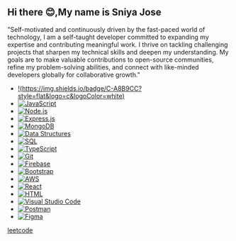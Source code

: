 ## Hi there 😊,My name is Sniya Jose
"Self-motivated and continuously driven by the fast-paced world of technology, I am a self-taught developer committed to expanding my expertise and contributing meaningful work. I thrive on tackling challenging projects that sharpen my technical skills and deepen my understanding. My goals are to make valuable contributions to open-source communities, refine my problem-solving abilities, and connect with like-minded developers globally for collaborative growth."

- [!(https://img.shields.io/badge/C-A8B9CC?style=flat&logo=c&logoColor=white)](https://en.wikipedia.org/wiki/C_(programming_language))
- [![JavaScript](https://img.shields.io/badge/JavaScript-F7DF1E?style=flat&logo=javascript&logoColor=black)](https://developer.mozilla.org/en-US/docs/Web/JavaScript)
- [![Node.js](https://img.shields.io/badge/Node.js-339933?style=flat&logo=node.js&logoColor=white)](https://nodejs.org/)
- [![Express.js](https://img.shields.io/badge/Express.js-000000?style=flat&logo=express&logoColor=white)](https://expressjs.com/)
- [![MongoDB](https://img.shields.io/badge/MongoDB-47A248?style=flat&logo=mongodb&logoColor=white)](https://www.mongodb.com/)
- [![Data Structures](https://img.shields.io/badge/Data%20Structures-5A9?style=flat&logo=buffer&logoColor=white)](https://en.wikipedia.org/wiki/Data_structure)
- [![SQL](https://img.shields.io/badge/SQL-003B57?style=flat&logo=postgresql&logoColor=white)](https://www.w3schools.com/sql/)
- [![TypeScript](https://img.shields.io/badge/TypeScript-3178C6?style=flat&logo=typescript&logoColor=white)](https://www.typescriptlang.org/)
- [![Git](https://img.shields.io/badge/Git-F05032?style=flat&logo=git&logoColor=white)](https://git-scm.com/)
- [![Firebase](https://img.shields.io/badge/Firebase-FFCA28?style=flat&logo=firebase&logoColor=black)](https://firebase.google.com/)
- [![Bootstrap](https://img.shields.io/badge/Bootstrap-7952B3?style=flat&logo=bootstrap&logoColor=white)](https://getbootstrap.com/)
- [![AWS](https://img.shields.io/badge/AWS-232F3E?style=flat&logo=amazon-aws&logoColor=white)](https://aws.amazon.com/)
- [![React](https://img.shields.io/badge/React-61DAFB?style=flat&logo=react&logoColor=black)](https://reactjs.org/)
- [![HTML](https://img.shields.io/badge/HTML-E34F26?style=flat&logo=html5&logoColor=white)](https://developer.mozilla.org/en-US/docs/Web/HTML)
- [![Visual Studio Code](https://img.shields.io/badge/VS%20Code-007ACC?style=flat&logo=visual-studio-code&logoColor=white)](https://code.visualstudio.com/)
- [![Postman](https://img.shields.io/badge/Postman-FF6C37?style=flat&logo=postman&logoColor=white)](https://www.postman.com/)
- [![Figma](https://img.shields.io/badge/Figma-F24E1E?style=flat&logo=figma&logoColor=white)](https://www.figma.com/)


[leetcode](https://leetcode.com/u/Sniya_2004/)
